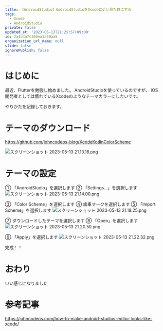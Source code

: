 ```yaml
---
title: 【AndroidStudio】AndroidStudioをXcodeに近い見た目にする
tags:
  - Xcode
  - AndroidStudio
private: false
updated_at: '2023-05-13T21:25:57+09:00'
id: 2a4cda7c360ea1a59aa5
organization_url_name: null
slide: false
ignorePublish: false
---
```

# はじめに
最近、Flutterを勉強し始めました。
AndroidStudioを使っているのですが、
iOS開発者としては慣れているXcodeのようなテーマカラーにしたいです。

やりかたを記録しておきます。

# テーマのダウンロード
https://github.com/johncodeos-blog/XcodeKotlinColorScheme

![スクリーンショット 2023-05-13 21.13.18.png](https://qiita-image-store.s3.ap-northeast-1.amazonaws.com/0/1745371/32e8f65b-eb5f-7ed4-5adb-d5bcaa7f2fe3.png)

# テーマの設定
① 「AndroidStudio」を選択します
② 「Settings...」を選択します
![スクリーンショット 2023-05-13 21.14.00.png](https://qiita-image-store.s3.ap-northeast-1.amazonaws.com/0/1745371/9664cab5-5de2-6ae6-9cf1-59ae5b78d5f7.png)

③ 「Color Scheme」を選択します
④ 歯車マークを選択します
⑤ 「Import Scheme」を選択します
![スクリーンショット 2023-05-13 21.18.25.png](https://qiita-image-store.s3.ap-northeast-1.amazonaws.com/0/1745371/27ad9fee-15f8-6aef-99fb-a650899ddfdf.png)

⑦ ダウンロードしたテーマを選択します
⑧ 「Open」を選択します
![スクリーンショット 2023-05-13 21.20.50.png](https://qiita-image-store.s3.ap-northeast-1.amazonaws.com/0/1745371/ca19fc26-bcb6-de76-9d9c-78a9c2c635ec.png)

⑨ 「Apply」を選択します
![スクリーンショット 2023-05-13 21.22.32.png](https://qiita-image-store.s3.ap-northeast-1.amazonaws.com/0/1745371/e771dacf-2124-bb02-8dd0-02fe38130c47.png)

完成！！

# おわり
いい感じになりました

# 参考記事
https://johncodeos.com/how-to-make-android-studios-editor-looks-like-xcode/

